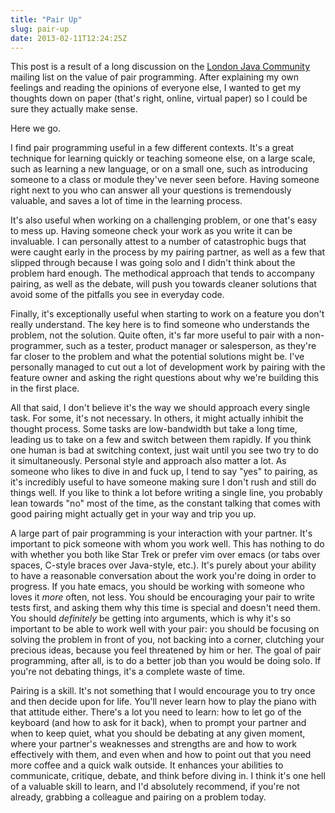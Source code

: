 ```yaml
---
title: "Pair Up"
slug: pair-up
date: 2013-02-11T12:24:25Z
---
```


This post is a result of a long discussion on the [London Java
Community](http://www.meetup.com/Londonjavacommunity/) mailing list on
the value of pair programming. After explaining my own feelings and
reading the opinions of everyone else, I wanted to get my thoughts down
on paper (that's right, online, virtual paper) so I could be sure they
actually make sense.

Here we go.

<!--more-->

I find pair programming useful in a few different contexts. It's a great
technique for learning quickly or teaching someone else, on a large
scale, such as learning a new language, or on a small one, such as
introducing someone to a class or module they've never seen before.
Having someone right next to you who can answer all your questions is
tremendously valuable, and saves a lot of time in the learning process.

It's also useful when working on a challenging problem, or one that's
easy to mess up. Having someone check your work as you write it can be
invaluable. I can personally attest to a number of catastrophic bugs
that were caught early in the process by my pairing partner, as well as
a few that slipped through because I was going solo and I didn't think
about the problem hard enough. The methodical approach that tends to
accompany pairing, as well as the debate, will push you towards cleaner
solutions that avoid some of the pitfalls you see in everyday code.

Finally, it's exceptionally useful when starting to work on a feature
you don't really understand. The key here is to find someone who
understands the problem, not the solution. Quite often, it's far more
useful to pair with a non-programmer, such as a tester, product manager
or salesperson, as they're far closer to the problem and what the
potential solutions might be. I've personally managed to cut out a lot
of development work by pairing with the feature owner and asking the
right questions about why we're building this in the first place.

All that said, I don't believe it's the way we should approach every
single task. For some, it's not necessary. In others, it might actually
inhibit the thought process. Some tasks are low-bandwidth but take a
long time, leading us to take on a few and switch between them rapidly.
If you think one human is bad at switching context, just wait until you
see two try to do it simultaneously. Personal style and approach also
matter a lot. As someone who likes to dive in and fuck up, I tend to say
"yes" to pairing, as it's incredibly useful to have someone making sure
I don't rush and still do things well. If you like to think a lot before
writing a single line, you probably lean towards "no" most of the time,
as the constant talking that comes with good pairing might actually get
in your way and trip you up.

A large part of pair programming is your interaction with your partner.
It's important to pick someone with whom you work well. This has nothing
to do with whether you both like Star Trek or prefer vim over emacs (or
tabs over spaces, C-style braces over Java-style, etc.). It's purely
about your ability to have a reasonable conversation about the work
you're doing in order to progress. If you hate emacs, you should be
working with someone who loves it *more* often, not less. You should be
encouraging your pair to write tests first, and asking them why this
time is special and doesn't need them. You should *definitely* be
getting into arguments, which is why it's so important to be able to
work well with your pair: you should be focusing on solving the problem
in front of you, not backing into a corner, clutching your precious
ideas, because you feel threatened by him or her. The goal of pair
programming, after all, is to do a better job than you would be doing
solo. If you're not debating things, it's a complete waste of time.

Pairing is a skill. It's not something that I would encourage you to try
once and then decide upon for life. You'll never learn how to play the
piano with that attitude either. There's a lot you need to learn: how to
let go of the keyboard (and how to ask for it back), when to prompt your
partner and when to keep quiet, what you should be debating at any given
moment, where your partner's weaknesses and strengths are and how to
work effectively with them, and even when and how to point out that you
need more coffee and a quick walk outside. It enhances your abilities to
communicate, critique, debate, and think before diving in. I think it's
one hell of a valuable skill to learn, and I'd absolutely recommend, if
you're not already, grabbing a colleague and pairing on a problem today.
